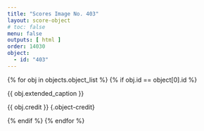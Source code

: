 ```yaml
---
title: "Scores Image No. 403"
layout: score-object
# toc: false
menu: false
outputs: [ html ]
order: 14030
object:
  - id: "403"
---
```


{% for obj in objects.object_list %}
{% if obj.id == object[0].id %}

{{ obj.extended_caption }}

{{ obj.credit }} {.object-credit}

{% endif %}
{% endfor %}
